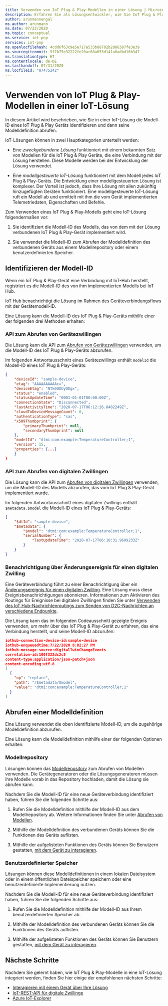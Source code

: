```yaml
---
title: Verwenden von IoT Plug & Play-Modellen in einer Lösung | Microsoft-Dokumentation
description: Erfahren Sie als Lösungsentwickler, wie Sie IoT Plug & Play-Modelle in Ihrer IoT-Lösung verwenden.
author: arunmannengal
ms.author: arunmann
ms.date: 07/23/2020
ms.topic: conceptual
ms.service: iot-pnp
services: iot-pnp
ms.openlocfilehash: 4cdd6f63c9e5e717a533b88702b2886387fe3e39
ms.sourcegitcommit: 5f7b75e32222fe20ac68a053d141a0adbd16b347
ms.translationtype: HT
ms.contentlocale: de-DE
ms.lasthandoff: 07/31/2020
ms.locfileid: "87475242"
---
```

# <a name="use-iot-plug-and-play-models-in-an-iot-solution"></a>Verwenden von IoT Plug & Play-Modellen in einer IoT-Lösung

In diesem Artikel wird beschrieben, wie Sie in einer IoT-Lösung die Modell-ID eines IoT Plug & Play Geräts identifizieren und dann seine Modelldefinition abrufen.

IoT-Lösungen können in zwei Hauptkategorien unterteilt werden:

- Eine *zweckgebundene Lösung* funktioniert mit einem bekannten Satz von Modellen für die IoT Plug & Play Geräte, die eine Verbindung mit der Lösung herstellen. Diese Modelle werden bei der Entwicklung der Lösung verwendet.

- Eine *modellgesteuerte IoT-Lösung* funktioniert mit dem Modell jedes IoT Plug & Play-Geräts. Die Entwicklung einer modellgesteuerten Lösung ist komplexer. Der Vorteil ist jedoch, dass Ihre Lösung mit allen zukünftig hinzugefügten Geräten funktioniert. Eine modellgesteuerte IoT-Lösung ruft ein Modell ab und ermittelt mit ihm die vom Gerät implementierten Telemetriedaten, Eigenschaften und Befehle.

Zum Verwenden eines IoT Plug & Play-Modells geht eine IoT-Lösung folgendermaßen vor:

1. Sie identifiziert die Modell-ID des Modells, das von dem mit der Lösung verbundenen IoT Plug & Play-Gerät implementiert wird.

1. Sie verwendet die Modell-ID zum Abrufen der Modelldefinition des verbundenen Geräts aus einem Modellrepository oder einem benutzerdefinierten Speicher.

## <a name="identify-model-id"></a>Identifizieren der Modell-ID

Wenn ein IoT Plug & Play-Gerät eine Verbindung mit IoT-Hub herstellt, registriert es die Modell-ID des von ihm implementierten Modells bei IoT Hub.

IoT Hub benachrichtigt die Lösung im Rahmen des Geräteverbindungsflows mit der Gerätemodell-ID.

Eine Lösung kann die Modell-ID des IoT Plug & Play-Geräts mithilfe einer der folgenden drei Methoden erhalten:

### <a name="get-device-twin-api"></a>API zum Abrufen von Gerätezwillingen

Die Lösung kann die API zum [Abrufen von Gerätezwillingen](https://docs.microsoft.com/rest/api/iothub/service/twin/getdevicetwin) verwenden, um die Modell-ID des IoT Plug & Play-Geräts abzurufen.

Im folgenden Antwortausschnitt eines Gerätezwillings enthält `modelId` die Modell-ID eines IoT Plug & Play-Geräts:

```json
{
    "deviceId": "sample-device",
    "etag": "AAAAAAAAAAc=",
    "deviceEtag": "NTk0ODUyODgx",
    "status": "enabled",
    "statusUpdateTime": "0001-01-01T00:00:00Z",
    "connectionState": "Disconnected",
    "lastActivityTime": "2020-07-17T06:12:26.8402249Z",
    "cloudToDeviceMessageCount": 0,
    "authenticationType": "sas",
    "x509Thumbprint": {
        "primaryThumbprint": null,
        "secondaryThumbprint": null
    },
    "modelId": "dtmi:com:example:TemperatureController;1",
    "version": 15,
    "properties": {...}
    }
}
```

### <a name="get-digital-twin-api"></a>API zum Abrufen von digitalen Zwillingen

Die Lösung kann die API zum [Abrufen von digitalen Zwillingen](https://docs.microsoft.com/rest/api/iothub/service/digitaltwin/getdigitaltwin) verwenden, um die Modell-ID des Modells abzurufen, das vom IoT Plug & Play-Gerät implementiert wurde.

Im folgenden Antwortausschnitt eines digitalen Zwillings enthält `$metadata.$model` die Modell-ID eines IoT Plug & Play-Geräts:

```json
{
    "$dtId": "sample-device",
    "$metadata": {
        "$model": "dtmi:com:example:TemperatureController;1",
        "serialNumber": {
            "lastUpdateTime": "2020-07-17T06:10:31.9609233Z"
        }
    }
}
```

### <a name="digital-twin-change-event-notification"></a>Benachrichtigung über Änderungsereignis für einen digitalen Zwilling

Eine Geräteverbindung führt zu einer Benachrichtigung über ein [Änderungsereignis für einen digitalen Zwilling](concepts-digital-twin.md#digital-twin-change-events). Eine Lösung muss diese Ereignisbenachrichtigungen abonnieren. Informationen zum Aktivieren des Routings für Ereignisse bei digitalen Zwillingen finden Sie unter [Verwenden des IoT Hub-Nachrichtenroutings zum Senden von D2C-Nachrichten an verschiedene Endpunkte](../iot-hub/iot-hub-devguide-messages-d2c.md#non-telemetry-events).

Die Lösung kann das im folgenden Codeausschnitt gezeigte Ereignis verwenden, um mehr über das IoT Plug & Play-Gerät zu erfahren, das eine Verbindung herstellt, und seine Modell-ID abzurufen:

```json
iothub-connection-device-id:sample-device
iothub-enqueuedtime:7/22/2020 8:02:27 PM
iothub-message-source:digitalTwinChangeEvents
correlation-id:100f322dc2c5
content-type:application/json-patch+json
content-encoding:utf-8
[
  {
    "op": "replace",
    "path": "/$metadata/$model",
    "value": "dtmi:com:example:TemperatureController;1"
  }
]
```

## <a name="retrieve-a-model-definition"></a>Abrufen einer Modelldefinition

Eine Lösung verwendet die oben identifizierte Modell-ID, um die zugehörige Modelldefinition abzurufen.

Eine Lösung kann die Modelldefinition mithilfe einer der folgenden Optionen erhalten:

### <a name="model-repository"></a>Modellrepository

Lösungen können das [Modellrepository](concepts-model-repository.md) zum Abrufen von Modellen verwenden. Die Gerätegeneratoren oder die Lösungsgeneratoren müssen ihre Modelle vorab in das Repository hochladen, damit die Lösung sie abrufen kann.

Nachdem Sie die Modell-ID für eine neue Geräteverbindung identifiziert haben, führen Sie die folgenden Schritte aus:

1. Rufen Sie die Modelldefinition mithilfe der Modell-ID aus dem Modellrepository ab. Weitere Informationen finden Sie unter [Abrufen von Modellen](https://docs.microsoft.com/rest/api/iothub/digitaltwinmodelrepositoryservice/getmodelasync/getmodelasync).

1. Mithilfe der Modelldefinition des verbundenen Geräts können Sie die Funktionen des Geräts auflisten.

1. Mithilfe der aufgelisteten Funktionen des Geräts können Sie Benutzern gestatten, [mit dem Gerät zu interagieren](quickstart-service-node.md).

### <a name="custom-store"></a>Benutzerdefinierter Speicher

Lösungen können diese Modelldefinitionen in einem lokalen Dateisystem oder in einem öffentlichen Dateispeicher speichern oder eine benutzerdefinierte Implementierung nutzen.

Nachdem Sie die Modell-ID für eine neue Geräteverbindung identifiziert haben, führen Sie die folgenden Schritte aus:

1. Rufen Sie die Modelldefinition mithilfe der Modell-ID aus Ihrem benutzerdefinierten Speicher ab.

1. Mithilfe der Modelldefinition des verbundenen Geräts können Sie die Funktionen des Geräts auflisten. 

1. Mithilfe der aufgelisteten Funktionen des Geräts können Sie Benutzern gestatten, [mit dem Gerät zu interagieren](quickstart-service-node.md).  

## <a name="next-steps"></a>Nächste Schritte

Nachdem Sie gelernt haben, wie IoT Plug & Play-Modelle in eine IoT-Lösung integriert werden, finden Sie hier einige der empfohlenen nächsten Schritte:

- [Interagieren mit einem Gerät über Ihre Lösung](quickstart-service-node.md)
- [IoT-REST-API für digitale Zwillinge](https://docs.microsoft.com/rest/api/iothub/service/digitaltwin)
- [Azure IoT-Explorer](howto-use-iot-explorer.md)
